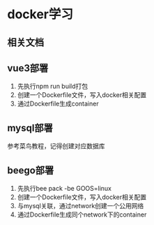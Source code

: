 # docker学习

## 相关文档

[菜鸟教程]: https://www.runoob.com/docker/docker-tutorial.html	"菜鸟教程"
[官网]: https://www.docker.com/get-started	"官网"

## vue3部署

1. 先执行npm run build打包
2. 创建一个Dockerfile文件，写入docker相关配置
3. 通过Dockerfile生成container

## mysql部署

参考菜鸟教程，记得创建对应数据库

[docker-mysql]: https://www.runoob.com/docker/docker-install-mysql.html	"创建mysql映像及容器"

## beego部署

1. 先执行bee pack -be GOOS=linux
2. 创建一个Dockerfile文件，写入docker相关配置
3. 与mysql关联，通过network创建一个公用网络
4. 通过Dockerfile生成同个network下的container